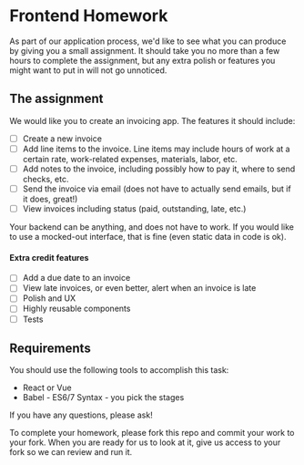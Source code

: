 # Frontend Homework

As part of our application process, we'd like to see what you can produce by giving you a small assignment. It should take you no more than a few hours to complete the assignment, but any extra polish or features you might want to put in will not go unnoticed.

## The assignment

We would like you to create an invoicing app. The features it should include:

 - [ ] Create a new invoice
 - [ ] Add line items to the invoice. Line items may include hours of work at a certain rate, work-related expenses, materials, labor, etc.
 - [ ] Add notes to the invoice, including possibly how to pay it, where to send checks, etc.
 - [ ] Send the invoice via email (does not have to actually send emails, but if it does, great!)
 - [ ] View invoices including status (paid, outstanding, late, etc.)

Your backend can be anything, and does not have to work. If you would like to use a mocked-out interface, that is fine (even static data in code is ok).

#### Extra credit features

 - [ ] Add a due date to an invoice
 - [ ] View late invoices, or even better, alert when an invoice is late
 - [ ] Polish and UX
 - [ ] Highly reusable components
 - [ ] Tests

## Requirements

You should use the following tools to accomplish this task:

 - React or Vue
 - Babel - ES6/7 Syntax - you pick the stages

If you have any questions, please ask!

To complete your homework, please fork this repo and commit your work to your fork. When you are ready for us to look at it, give us access to your fork so we can review and run it.
